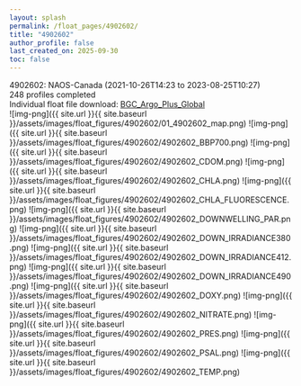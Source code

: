```yaml
---
layout: splash
permalink: /float_pages/4902602/
title: "4902602"
author_profile: false
last_created_on: 2025-09-30
toc: false
---
```

 
4902602: NAOS-Canada (2021-10-26T14:23 to 2023-08-25T10:27)\
248 profiles completed\
Individual float file download: [BGC_Argo_Plus_Global](https://ftp.soest.hawaii.edu/bgc_argo_plus/Individual_Floats/outliers_removed/4902602_Sprof_processed.nc)\
![img-png]({{ site.url }}{{ site.baseurl }}/assets/images/float_figures/4902602/01_4902602_map.png)
![img-png]({{ site.url }}{{ site.baseurl }}/assets/images/float_figures/4902602/4902602_BBP700.png)
![img-png]({{ site.url }}{{ site.baseurl }}/assets/images/float_figures/4902602/4902602_CDOM.png)
![img-png]({{ site.url }}{{ site.baseurl }}/assets/images/float_figures/4902602/4902602_CHLA.png)
![img-png]({{ site.url }}{{ site.baseurl }}/assets/images/float_figures/4902602/4902602_CHLA_FLUORESCENCE.png)
![img-png]({{ site.url }}{{ site.baseurl }}/assets/images/float_figures/4902602/4902602_DOWNWELLING_PAR.png)
![img-png]({{ site.url }}{{ site.baseurl }}/assets/images/float_figures/4902602/4902602_DOWN_IRRADIANCE380.png)
![img-png]({{ site.url }}{{ site.baseurl }}/assets/images/float_figures/4902602/4902602_DOWN_IRRADIANCE412.png)
![img-png]({{ site.url }}{{ site.baseurl }}/assets/images/float_figures/4902602/4902602_DOWN_IRRADIANCE490.png)
![img-png]({{ site.url }}{{ site.baseurl }}/assets/images/float_figures/4902602/4902602_DOXY.png)
![img-png]({{ site.url }}{{ site.baseurl }}/assets/images/float_figures/4902602/4902602_NITRATE.png)
![img-png]({{ site.url }}{{ site.baseurl }}/assets/images/float_figures/4902602/4902602_PRES.png)
![img-png]({{ site.url }}{{ site.baseurl }}/assets/images/float_figures/4902602/4902602_PSAL.png)
![img-png]({{ site.url }}{{ site.baseurl }}/assets/images/float_figures/4902602/4902602_TEMP.png)
